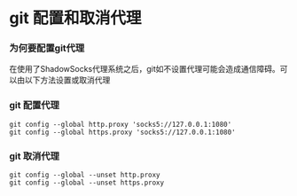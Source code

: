 # git 配置和取消代理

### 为何要配置git代理

在使用了ShadowSocks代理系统之后，git如不设置代理可能会造成通信障碍。可以由以下方法设置或取消代理

### git 配置代理

```
git config --global http.proxy 'socks5://127.0.0.1:1080'
git config --global https.proxy 'socks5://127.0.0.1:1080'
```

### git 取消代理

```
git config --global --unset http.proxy
git config --global --unset https.proxy
```
